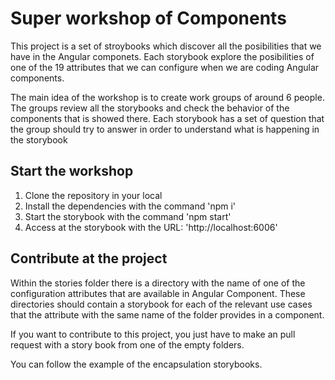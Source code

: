 # Super workshop of Components

 This project is a set of stroybooks which discover all the posibilities that we have in the Angular componets. Each storybook explore the posibilities of one of the 19 attributes that we can configure when we are coding Angular components. 

 The main idea of the workshop is to create work groups of around 6 people. The groups review all the storybooks and check the behavior of the components that is showed there. Each storybook has a set of question that the group should try to answer in order to understand what is happening in the storybook

## Start the workshop

1. Clone the repository in your local
2. Install the dependencies with the command 'npm i'
3. Start the storybook with the command 'npm start'
4. Access at the storybook with the URL: 'http://localhost:6006'

## Contribute at the project

Within the stories folder there is a directory with the name of one of the configuration attributes that are available in Angular Component. These directories should contain a storybook for each of the relevant use cases that the attribute with the same name of the folder provides in a component.

If you want to contribute to this project, you just have to make an pull request with a story book from one of the empty folders.

You can follow the example of the encapsulation storybooks.
